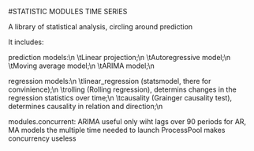 #STATISTIC MODULES TIME SERIES

A library of statistical analysis, circling around prediction

It includes:

prediction models:\n
    \tLinear projection;\n
    \tAutoregressive model;\n
    \tMoving average model;\n
    \tARIMA model;\n

regression models:\n
    \tlinear_regression (statsmodel, there for convinience);\n
    \trolling (Rolling regression), determins changes in the regression statistics over time;\n
    \tcausality (Grainger causality test), determines causality in relation and direction;\n

modules.concurrent:
    ARIMA
    useful only wiht lags over 90 periods
    for AR, MA models the multiple time needed to launch ProcessPool makes concurrency useless
    